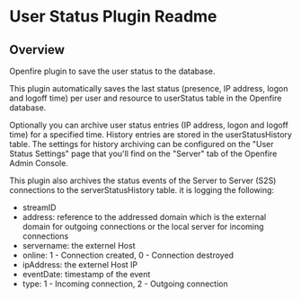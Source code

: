 # User Status Plugin Readme

## Overview

Openfire plugin to save the user status to the database.

This plugin automatically saves the last status (presence, IP address, logon and logoff time) per user and resource to userStatus table in the Openfire database.

Optionally you can archive user status entries (IP address, logon and logoff time) for a specified time. History entries are stored in the userStatusHistory table. The settings for history archiving can be configured on the "User Status Settings" page that you'll find on the "Server" tab of the Openfire Admin Console.

This plugin also archives the status events of the Server to Server (S2S) connections to the serverStatusHistory table. it is logging the following: 
- streamID   
- address: reference to the addressed domain which is the external domain for outgoing connections or the local server for incoming connections     
- servername: the externel Host 
- online: 1 - Connection created, 0 - Connection destroyed     
- ipAddress: the externel Host IP  
- eventDate: timestamp of the event  
- type: 1 - Incoming connection, 2 - Outgoing connection


